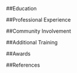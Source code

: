 ##Education

##Professional Experience

##Community Involvement

##Additional Training

##Awards

##References

